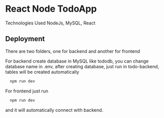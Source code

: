# React Node TodoApp

Technologies Used
NodeJs, MySQL, React

## Deployment

There are two folders, one for backend and another for frontend

For backend
create database in MySQL like tododb, you can change database name in .env, after creating database, just run in todo-backend, tables will be created automatically

```bash
  npm run dev
```

For frontend
just run

```bash
  npm run dev
```

and it will automatically connect with backend.
